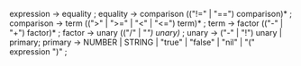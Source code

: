 expression -> equality ;
equality -> comparison (("!=" | "==") comparison)* ;
comparison -> term ((">" | ">=" | "<" | "<=") term)* ;
term -> factor (("-" | "+") factor)* ;
factor -> unary (("/" | "*") unary)* ;
unary -> ("-" | "!") unary | primary;
primary -> NUMBER | STRING | "true" | "false" | "nil"
          | "(" expression ")" ;